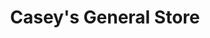 ---
title: "Casey's General Store"
url: /saint-james/caseys-general-store-heckman-court/
shop: convenience
---